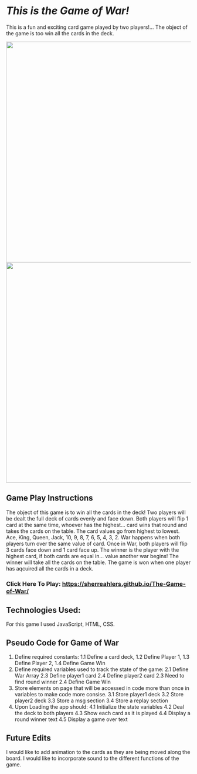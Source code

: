 # *This is the Game of War!*

This is a fun and exciting card game played by two players!...
The object of the game is too win all the cards in the deck.

<img src="https://i.imgur.com/C0yn2D5.jpg" width="600">
<img src="https://i.imgur.com/AJXFFGF.jpg" width="600">

## Game Play Instructions
The object of this game is to win all the cards in the deck! 
Two players will be dealt the full deck of cards evenly and face down.
Both players will flip 1 card at the same time, whoever has the highest...
card wins that round and takes the cards on the table.
The card values go from highest to lowest.
Ace, King, Queen, Jack, 10, 9, 8, 7, 6, 5, 4, 3, 2.
War happens when both players turn over the same value of card.
Once in War, both players will flip 3 cards face down and 1 card face up.
The winner is the player with the highest card, if both cards are equal in...
value another war begins!
The winner will take all the cards on the table.
The game is won when one player has aqcuired all the cards in a deck.

### Click Here To Play: <https://sherreahlers.github.io/The-Game-of-War/>

## Technologies Used:
For this game I used JavaScript, HTML, CSS.

## Pseudo Code for Game of War
1. Define required constants:
    1.1 Define a card deck,
    1.2 Define Player 1,
    1.3 Define Player 2,
    1.4 Define Game Win
2. Define required variables used to track the state of the game:
    2.1 Define War Array
    2.3 Define player1 card
    2.4 Define player2 card
    2.3 Need to find round winner
    2.4 Define Game Win
3. Store elements on page that will be accessed in code more than once in variables to make code more consise.
    3.1 Store player1 deck
    3.2 Store player2 deck
    3.3 Store a msg section
    3.4 Store a replay section
4. Upon Loading the app should: 
    4.1 Initialize the state variables
    4.2 Deal the deck to both players
    4.3 Show each card as it is played
    4.4 Display a round winner text
    4.5 Display a game over text

## Future Edits
I would like to add animation to the cards as they are being moved along the board.
I would like to incorporate sound to the different functions of the game.